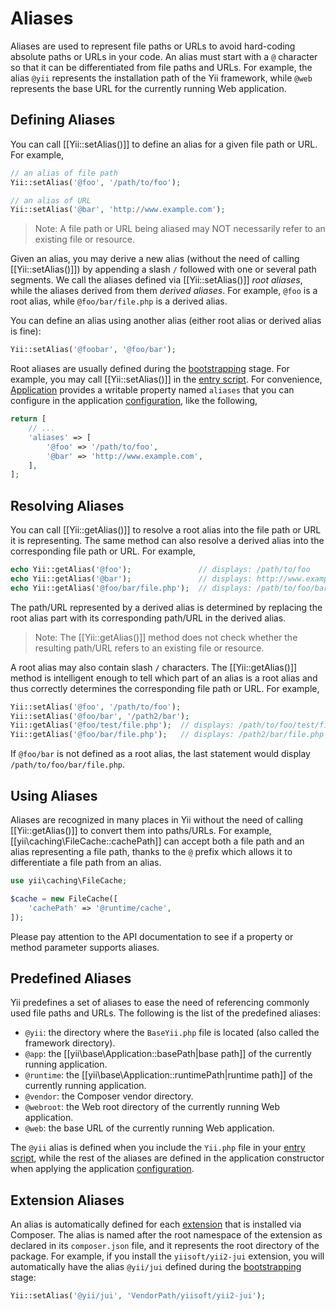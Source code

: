 Aliases
=======

Aliases are used to represent file paths or URLs to avoid hard-coding absolute paths or URLs in your code.
An alias must start with a `@` character so that it can be differentiated from file paths and URLs.
For example, the alias `@yii` represents the installation path of the Yii framework, while `@web` represents
the base URL for the currently running Web application.


Defining Aliases
----------------

You can call [[Yii::setAlias()]] to define an alias for a given file path or URL. For example,

```php
// an alias of file path
Yii::setAlias('@foo', '/path/to/foo');

// an alias of URL
Yii::setAlias('@bar', 'http://www.example.com');
```

> Note: A file path or URL being aliased may NOT necessarily refer to an existing file or resource.

Given an alias, you may derive a new alias (without the need of calling [[Yii::setAlias()]]) by appending
a slash `/` followed with one or several path segments. We call the aliases defined via [[Yii::setAlias()]]
*root aliases*, while the aliases derived from them *derived aliases*. For example, `@foo` is a root alias,
while `@foo/bar/file.php` is a derived alias.

You can define an alias using another alias (either root alias or derived alias is fine):

```php
Yii::setAlias('@foobar', '@foo/bar');
```

Root aliases are usually defined during the [bootstrapping](runtime-bootstrapping.md) stage.
For example, you may call [[Yii::setAlias()]] in the [entry script](structure-entry-scripts.md).
For convenience, [Application](structure-applications.md) provides a writable property named `aliases`
that you can configure in the application [configuration](concept-configurations.md), like the following,

```php
return [
    // ...
    'aliases' => [
        '@foo' => '/path/to/foo',
        '@bar' => 'http://www.example.com',
    ],
];
```


Resolving Aliases
-----------------

You can call [[Yii::getAlias()]] to resolve a root alias into the file path or URL it is representing.
The same method can also resolve a derived alias into the corresponding file path or URL. For example,

```php
echo Yii::getAlias('@foo');               // displays: /path/to/foo
echo Yii::getAlias('@bar');               // displays: http://www.example.com
echo Yii::getAlias('@foo/bar/file.php');  // displays: /path/to/foo/bar/file.php
```

The path/URL represented by a derived alias is determined by replacing the root alias part with its corresponding
path/URL in the derived alias.

> Note: The [[Yii::getAlias()]] method does not check whether the resulting path/URL refers to an existing file or resource.


A root alias may also contain slash `/` characters. The [[Yii::getAlias()]] method
is intelligent enough to tell which part of an alias is a root alias and thus correctly determines
the corresponding file path or URL. For example,

```php
Yii::setAlias('@foo', '/path/to/foo');
Yii::setAlias('@foo/bar', '/path2/bar');
Yii::getAlias('@foo/test/file.php');  // displays: /path/to/foo/test/file.php
Yii::getAlias('@foo/bar/file.php');   // displays: /path2/bar/file.php
```

If `@foo/bar` is not defined as a root alias, the last statement would display `/path/to/foo/bar/file.php`.


Using Aliases
-------------

Aliases are recognized in many places in Yii without the need of calling [[Yii::getAlias()]] to convert
them into paths/URLs. For example, [[yii\caching\FileCache::cachePath]] can accept both a file path
and an alias representing a file path, thanks to the `@` prefix which allows it to differentiate a file path
from an alias.

```php
use yii\caching\FileCache;

$cache = new FileCache([
    'cachePath' => '@runtime/cache',
]);
```

Please pay attention to the API documentation to see if a property or method parameter supports aliases.


Predefined Aliases
------------------

Yii predefines a set of aliases to ease the need of referencing commonly used file paths and URLs.
The following is the list of the predefined aliases:

- `@yii`: the directory where the `BaseYii.php` file is located (also called the framework directory).
- `@app`: the [[yii\base\Application::basePath|base path]] of the currently running application.
- `@runtime`: the [[yii\base\Application::runtimePath|runtime path]] of the currently running application.
- `@vendor`: the Composer vendor directory.
- `@webroot`: the Web root directory of the currently running Web application.
- `@web`: the base URL of the currently running Web application.

The `@yii` alias is defined when you include the `Yii.php` file in your [entry script](structure-entry-scripts.md),
while the rest of the aliases are defined in the application constructor when applying the application
[configuration](concept-configurations.md).


Extension Aliases
-----------------

An alias is automatically defined for each [extension](structure-extensions.md) that is installed via Composer.
The alias is named after the root namespace of the extension as declared in its `composer.json` file, and it
represents the root directory of the package. For example, if you install the `yiisoft/yii2-jui` extension,
you will automatically have the alias `@yii/jui` defined during the [bootstrapping](runtime-bootstrapping.md) stage:

```php
Yii::setAlias('@yii/jui', 'VendorPath/yiisoft/yii2-jui');
```
